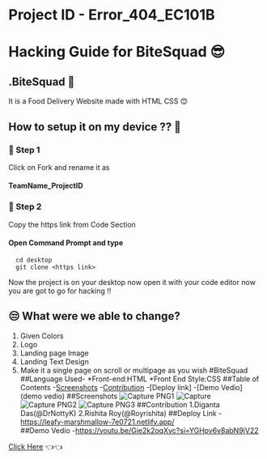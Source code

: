 # Project ID - Error_404_EC101B

# Hacking Guide for BiteSquad 😎

## .BiteSquad 🤞

It is a Food Delivery Website made with HTML CSS 😊


## How to setup it on my device ?? 🤔

### 🤞 Step 1

Click on Fork and rename it as

#### TeamName_ProjectID
### 🤞 Step 2 
Copy the https link from Code Section

#### Open Command Prompt and type

```http
  cd desktop
  git clone <https link>
```
Now the project is on your desktop now open it with your code editor
now you are got to go for hacking !!


## 😒 What were we able to change? 
1. Given Colors
2. Logo
3. Landing page Image
4. Landing Text Design
5. Make it a single page on scroll or multipage as you wish
#BiteSquad
##Language Used-
*Front-end:HTML
*Front End Style:CSS
##Table of Contents
   -[Screenshots](screeenshots)
   -[Contribution](contribution)
   -[Deploy link]
   -[Demo Vedio](demo vedio)
##Screenshots
    ![Capture PNG1](https://github.com/Royrishita/Error_404_EC101B/assets/143349589/2927063e-4c02-45e5-a1b7-de1526f2ce25)
    ![Capture](https://github.com/Royrishita/Error_404_EC101B/assets/143349589/f0aa131c-db3e-4189-a2b5-32b62e9b63f8)
    ![Capture PNG2](https://github.com/Royrishita/Error_404_EC101B/assets/143349589/5616a3f5-d100-4903-b7e3-7e895e798820)
    ![Capture PNG3](https://github.com/Royrishita/Error_404_EC101B/assets/143349589/3972416d-3b97-48dd-8859-302e2a8d0a1a)
##Contribution
    1.Diganta Das(@DrNottyK)
    2.Rishita Roy(@Royrishita)
 ##Deploy Link
    -https://leafy-marshmallow-7e0721.netlify.app/  
 ##Demo Vedio
    -https://youtu.be/Gie2k2oqXyc?si=YGHpv6v8abN9jV22





[Click Here](https://discord.com/invite/8qJBt5pby5)  👈👈

